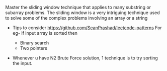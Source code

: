 Master the sliding window technique that applies to many substring or subarray problems.
The sliding window is a very intriguing technique used to solve some of the complex problems involving an array or a string

- Tips to consider
  https://github.com/SeanPrashad/leetcode-patterns
  For eg-
  If input array is sorted then

  - Binary search
  - Two pointers

- Whenever u have N2 Brute Force solution, 1 technique is to try sorting the input.
